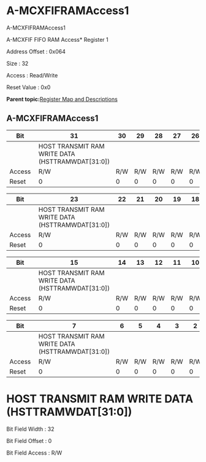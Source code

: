 # A-MCXFIFRAMAccess1

A-MCXFIFRAMAccess1

A-MCXFIF FIFO RAM Access\* Register 1

Address Offset : 0x064

Size : 32

Access : Read/Write

Reset Value : 0x0

**Parent topic:**[Register Map and Descriptions](GUID-521EA668-4C02-4A74-927B-B4C8D92B9489.md)

## A-MCXFIFRAMAccess1

|Bit |31|30|29|28|27|26|25|24|
|----|---|---|---|---|---|---|---|---|
| |HOST TRANSMIT RAM WRITE DATA \(HSTTRAMWDAT\[31:0\]\)|
|Access |R/W|R/W|R/W|R/W|R/W|R/W|R/W|R/W|
|Reset |0|0|0|0|0|0|0|0|

|Bit |23|22|21|20|19|18|17|16|
|----|---|---|---|---|---|---|---|---|
| |HOST TRANSMIT RAM WRITE DATA \(HSTTRAMWDAT\[31:0\]\)|
|Access |R/W|R/W|R/W|R/W|R/W|R/W|R/W|R/W|
|Reset |0|0|0|0|0|0|0|0|

|Bit |15|14|13|12|11|10|9|8|
|----|---|---|---|---|---|---|---|---|
| |HOST TRANSMIT RAM WRITE DATA \(HSTTRAMWDAT\[31:0\]\)|
|Access |R/W|R/W|R/W|R/W|R/W|R/W|R/W|R/W|
|Reset |0|0|0|0|0|0|0|0|

|Bit |7|6|5|4|3|2|1|0|
|----|---|---|---|---|---|---|---|---|
| |HOST TRANSMIT RAM WRITE DATA \(HSTTRAMWDAT\[31:0\]\)|
|Access |R/W|R/W|R/W|R/W|R/W|R/W|R/W|R/W|
|Reset |0|0|0|0|0|0|0|0|

# HOST TRANSMIT RAM WRITE DATA \(HSTTRAMWDAT\[31:0\]\)

Bit Field Width : 32

Bit Field Offset : 0

Bit Field Access : R/W

